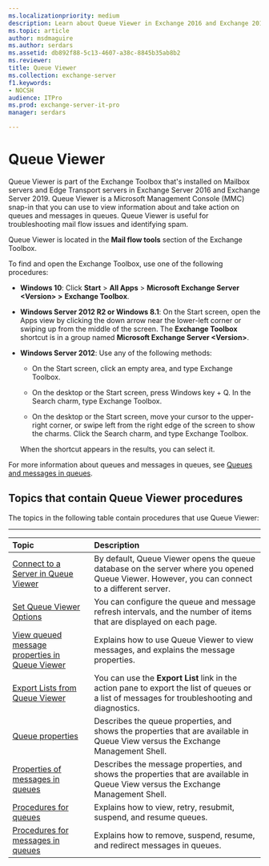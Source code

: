 ```yaml
---
ms.localizationpriority: medium
description: Learn about Queue Viewer in Exchange 2016 and Exchange 2019.
ms.topic: article
author: msdmaguire
ms.author: serdars
ms.assetid: db892f88-5c13-4607-a38c-8845b35ab8b2
ms.reviewer:
title: Queue Viewer
ms.collection: exchange-server
f1.keywords:
- NOCSH
audience: ITPro
ms.prod: exchange-server-it-pro
manager: serdars

---
```


# Queue Viewer

Queue Viewer is part of the Exchange Toolbox that's installed on Mailbox servers and Edge Transport servers in Exchange Server 2016 and Exchange Server 2019. Queue Viewer is a Microsoft Management Console (MMC) snap-in that you can use to view information about and take action on queues and messages in queues. Queue Viewer is useful for troubleshooting mail flow issues and identifying spam.

Queue Viewer is located in the **Mail flow tools** section of the Exchange Toolbox.

To find and open the Exchange Toolbox, use one of the following procedures:

- **Windows 10**: Click **Start** \> **All Apps** \> **Microsoft Exchange Server \<Version\> \>** **Exchange Toolbox**.

- **Windows Server 2012 R2 or Windows 8.1**: On the Start screen, open the Apps view by clicking the down arrow near the lower-left corner or swiping up from the middle of the screen. The **Exchange Toolbox** shortcut is in a group named **Microsoft Exchange Server \<Version\>**.

- **Windows Server 2012**: Use any of the following methods:

  - On the Start screen, click an empty area, and type Exchange Toolbox.

  - On the desktop or the Start screen, press Windows key + Q. In the Search charm, type Exchange Toolbox.

  - On the desktop or the Start screen, move your cursor to the upper-right corner, or swipe left from the right edge of the screen to show the charms. Click the Search charm, and type Exchange Toolbox.

  When the shortcut appears in the results, you can select it.

For more information about queues and messages in queues, see [Queues and messages in queues](queues.md).

## Topics that contain Queue Viewer procedures

The topics in the following table contain procedures that use Queue Viewer:

****

|**Topic**|**Description**|
|:-----|:-----|
|[Connect to a Server in Queue Viewer](../../../ExchangeServer2013/connect-to-a-server-in-queue-viewer-exchange-2013-help.md)|By default, Queue Viewer opens the queue database on the server where you opened Queue Viewer. However, you can connect to a different server.|
|[Set Queue Viewer Options](../../../ExchangeServer2013/set-queue-viewer-options-exchange-2013-help.md)|You can configure the queue and message refresh intervals, and the number of items that are displayed on each page.|
|[View queued message properties in Queue Viewer](queued-message-properties.md)|Explains how to use Queue Viewer to view messages, and explains the message properties.|
|[Export Lists from Queue Viewer](../../../ExchangeServer2013/export-lists-from-queue-viewer-exchange-2013-help.md)|You can use the **Export List** link in the action pane to export the list of queues or a list of messages for troubleshooting and diagnostics.|
|[Queue properties](queue-properties.md)|Describes the queue properties, and shows the properties that are available in Queue View versus the Exchange Management Shell.|
|[Properties of messages in queues](message-properties.md)|Describes the message properties, and shows the properties that are available in Queue View versus the Exchange Management Shell.|
|[Procedures for queues](queue-procedures.md)|Explains how to view, retry, resubmit, suspend, and resume queues.|
|[Procedures for messages in queues](message-procedures.md)|Explains how to remove, suspend, resume, and redirect messages in queues.|